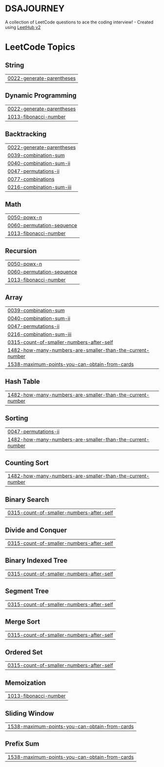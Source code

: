 # DSAJOURNEY
A collection of LeetCode questions to ace the coding interview! - Created using [LeetHub v2](https://github.com/arunbhardwaj/LeetHub-2.0)

<!---LeetCode Topics Start-->
# LeetCode Topics
## String
|  |
| ------- |
| [0022-generate-parentheses](https://github.com/asmashaik-786/DSAJOURNEY/tree/master/0022-generate-parentheses) |
## Dynamic Programming
|  |
| ------- |
| [0022-generate-parentheses](https://github.com/asmashaik-786/DSAJOURNEY/tree/master/0022-generate-parentheses) |
| [1013-fibonacci-number](https://github.com/asmashaik-786/DSAJOURNEY/tree/master/1013-fibonacci-number) |
## Backtracking
|  |
| ------- |
| [0022-generate-parentheses](https://github.com/asmashaik-786/DSAJOURNEY/tree/master/0022-generate-parentheses) |
| [0039-combination-sum](https://github.com/asmashaik-786/DSAJOURNEY/tree/master/0039-combination-sum) |
| [0040-combination-sum-ii](https://github.com/asmashaik-786/DSAJOURNEY/tree/master/0040-combination-sum-ii) |
| [0047-permutations-ii](https://github.com/asmashaik-786/DSAJOURNEY/tree/master/0047-permutations-ii) |
| [0077-combinations](https://github.com/asmashaik-786/DSAJOURNEY/tree/master/0077-combinations) |
| [0216-combination-sum-iii](https://github.com/asmashaik-786/DSAJOURNEY/tree/master/0216-combination-sum-iii) |
## Math
|  |
| ------- |
| [0050-powx-n](https://github.com/asmashaik-786/DSAJOURNEY/tree/master/0050-powx-n) |
| [0060-permutation-sequence](https://github.com/asmashaik-786/DSAJOURNEY/tree/master/0060-permutation-sequence) |
| [1013-fibonacci-number](https://github.com/asmashaik-786/DSAJOURNEY/tree/master/1013-fibonacci-number) |
## Recursion
|  |
| ------- |
| [0050-powx-n](https://github.com/asmashaik-786/DSAJOURNEY/tree/master/0050-powx-n) |
| [0060-permutation-sequence](https://github.com/asmashaik-786/DSAJOURNEY/tree/master/0060-permutation-sequence) |
| [1013-fibonacci-number](https://github.com/asmashaik-786/DSAJOURNEY/tree/master/1013-fibonacci-number) |
## Array
|  |
| ------- |
| [0039-combination-sum](https://github.com/asmashaik-786/DSAJOURNEY/tree/master/0039-combination-sum) |
| [0040-combination-sum-ii](https://github.com/asmashaik-786/DSAJOURNEY/tree/master/0040-combination-sum-ii) |
| [0047-permutations-ii](https://github.com/asmashaik-786/DSAJOURNEY/tree/master/0047-permutations-ii) |
| [0216-combination-sum-iii](https://github.com/asmashaik-786/DSAJOURNEY/tree/master/0216-combination-sum-iii) |
| [0315-count-of-smaller-numbers-after-self](https://github.com/asmashaik-786/DSAJOURNEY/tree/master/0315-count-of-smaller-numbers-after-self) |
| [1482-how-many-numbers-are-smaller-than-the-current-number](https://github.com/asmashaik-786/DSAJOURNEY/tree/master/1482-how-many-numbers-are-smaller-than-the-current-number) |
| [1538-maximum-points-you-can-obtain-from-cards](https://github.com/asmashaik-786/DSAJOURNEY/tree/master/1538-maximum-points-you-can-obtain-from-cards) |
## Hash Table
|  |
| ------- |
| [1482-how-many-numbers-are-smaller-than-the-current-number](https://github.com/asmashaik-786/DSAJOURNEY/tree/master/1482-how-many-numbers-are-smaller-than-the-current-number) |
## Sorting
|  |
| ------- |
| [0047-permutations-ii](https://github.com/asmashaik-786/DSAJOURNEY/tree/master/0047-permutations-ii) |
| [1482-how-many-numbers-are-smaller-than-the-current-number](https://github.com/asmashaik-786/DSAJOURNEY/tree/master/1482-how-many-numbers-are-smaller-than-the-current-number) |
## Counting Sort
|  |
| ------- |
| [1482-how-many-numbers-are-smaller-than-the-current-number](https://github.com/asmashaik-786/DSAJOURNEY/tree/master/1482-how-many-numbers-are-smaller-than-the-current-number) |
## Binary Search
|  |
| ------- |
| [0315-count-of-smaller-numbers-after-self](https://github.com/asmashaik-786/DSAJOURNEY/tree/master/0315-count-of-smaller-numbers-after-self) |
## Divide and Conquer
|  |
| ------- |
| [0315-count-of-smaller-numbers-after-self](https://github.com/asmashaik-786/DSAJOURNEY/tree/master/0315-count-of-smaller-numbers-after-self) |
## Binary Indexed Tree
|  |
| ------- |
| [0315-count-of-smaller-numbers-after-self](https://github.com/asmashaik-786/DSAJOURNEY/tree/master/0315-count-of-smaller-numbers-after-self) |
## Segment Tree
|  |
| ------- |
| [0315-count-of-smaller-numbers-after-self](https://github.com/asmashaik-786/DSAJOURNEY/tree/master/0315-count-of-smaller-numbers-after-self) |
## Merge Sort
|  |
| ------- |
| [0315-count-of-smaller-numbers-after-self](https://github.com/asmashaik-786/DSAJOURNEY/tree/master/0315-count-of-smaller-numbers-after-self) |
## Ordered Set
|  |
| ------- |
| [0315-count-of-smaller-numbers-after-self](https://github.com/asmashaik-786/DSAJOURNEY/tree/master/0315-count-of-smaller-numbers-after-self) |
## Memoization
|  |
| ------- |
| [1013-fibonacci-number](https://github.com/asmashaik-786/DSAJOURNEY/tree/master/1013-fibonacci-number) |
## Sliding Window
|  |
| ------- |
| [1538-maximum-points-you-can-obtain-from-cards](https://github.com/asmashaik-786/DSAJOURNEY/tree/master/1538-maximum-points-you-can-obtain-from-cards) |
## Prefix Sum
|  |
| ------- |
| [1538-maximum-points-you-can-obtain-from-cards](https://github.com/asmashaik-786/DSAJOURNEY/tree/master/1538-maximum-points-you-can-obtain-from-cards) |
<!---LeetCode Topics End-->